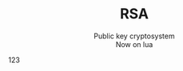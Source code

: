<h1 align="center">RSA</h1>
<p align="center">
  Public key cryptosystem<br>
  Now on lua<br>
</p>
123
